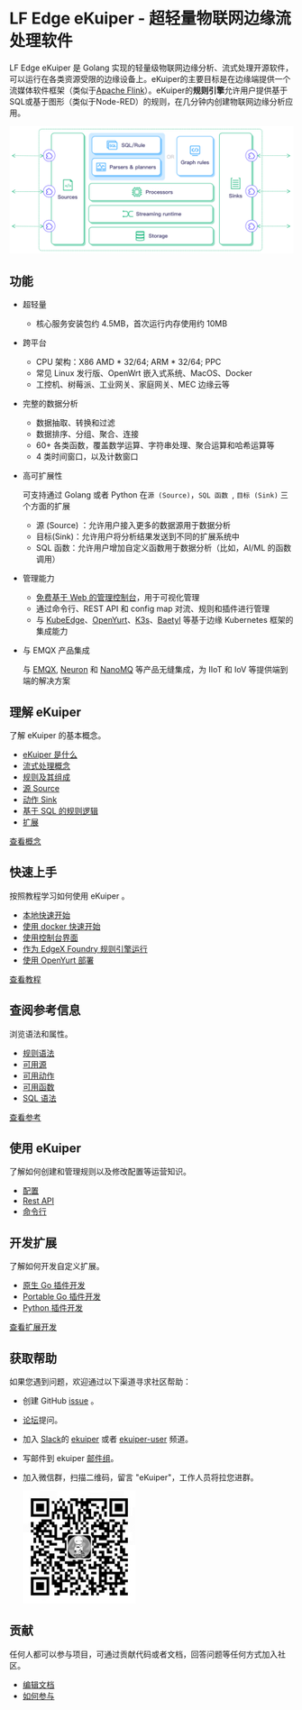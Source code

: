 # LF Edge eKuiper - 超轻量物联网边缘流处理软件

LF Edge eKuiper 是 Golang 实现的轻量级物联网边缘分析、流式处理开源软件，可以运行在各类资源受限的边缘设备上。eKuiper的主要目标是在边缘端提供一个流媒体软件框架（类似于[Apache Flink](https://flink.apache.org)）。eKuiper的**规则引擎**允许用户提供基于SQL或基于图形（类似于Node-RED）的规则，在几分钟内创建物联网边缘分析应用。

![arch](./resources/arch.png)

## 功能

- 超轻量

  - 核心服务安装包约 4.5MB，首次运行内存使用约 10MB

- 跨平台

  - CPU 架构：X86 AMD * 32/64; ARM * 32/64; PPC
  - 常见 Linux 发行版、OpenWrt 嵌入式系统、MacOS、Docker
  - 工控机、树莓派、工业网关、家庭网关、MEC 边缘云等

- 完整的数据分析

  - 数据抽取、转换和过滤
  - 数据排序、分组、聚合、连接
  - 60+ 各类函数，覆盖数学运算、字符串处理、聚合运算和哈希运算等
  - 4 类时间窗口，以及计数窗口

- 高可扩展性

  可支持通过 Golang 或者 Python 在``源 (Source)``，``SQL 函数 ``, ``目标 (Sink)`` 三个方面的扩展

  - 源 (Source) ：允许用户接入更多的数据源用于数据分析
  - 目标(Sink)：允许用户将分析结果发送到不同的扩展系统中
  - SQL 函数：允许用户增加自定义函数用于数据分析（比如，AI/ML 的函数调用）

- 管理能力
  - [免费基于 Web 的管理控制台](https://hub.docker.com/r/emqx/ekuiper-manager)，用于可视化管理
  - 通过命令行、REST API 和 config map 对流、规则和插件进行管理
  - 与 [KubeEdge](https://github.com/kubeedge/kubeedge)、[OpenYurt](https://openyurt.io/)、[K3s](https://github.com/rancher/k3s)、[Baetyl](https://github.com/baetyl/baetyl) 等基于边缘 Kubernetes 框架的集成能力

- 与 EMQX 产品集成

  与 [EMQX](https://www.emqx.io/), [Neuron](https://neugates.io/) 和 [NanoMQ](https://nanomq.io/) 等产品无缝集成，为 IIoT 和 IoV 等提供端到端的解决方案

## 理解 eKuiper

了解 eKuiper 的基本概念。

- [eKuiper 是什么](./concepts/ekuiper.md)
- [流式处理概念](./concepts/streaming/overview.md)
- [规则及其组成](./concepts/rules.md)
- [源 Source](./concepts/sources/overview.md)
- [动作 Sink](./concepts/sinks.md)
- [基于 SQL 的规则逻辑](./concepts/sql.md)
- [扩展](./concepts/extensions.md)

[查看概念](./concepts/ekuiper.md)

## 快速上手

按照教程学习如何使用 eKuiper 。

- [本地快速开始](./getting_started/getting_started.md)
- [使用 docker 快速开始](./getting_started/quick_start_docker.md)
- [使用控制台界面](./operation/manager-ui/overview.md)
- [作为 EdgeX Foundry 规则引擎运行](./edgex/edgex_rule_engine_tutorial.md)
- [使用 OpenYurt 部署](./integrations/deploy/openyurt_tutorial.md)

[查看教程](./guide/ai/tensorflow_lite_tutorial.md)

## 查阅参考信息

浏览语法和属性。

- [规则语法](./guide/rules/overview.md)
- [可用源](./guide/sources/overview.md)
- [可用动作](./guide/sinks/overview.md)
- [可用函数](./sqls/functions/overview.md)
- [SQL 语法](./sqls/overview.md)

[查看参考](./sqls/overview.md)

## 使用 eKuiper

了解如何创建和管理规则以及修改配置等运营知识。

- [配置](./configuration/configuration.md)
- [Rest API](./api/restapi/overview.md)
- [命令行](./api/cli/overview.md)

## 开发扩展

了解如何开发自定义扩展。

- [原生 Go 插件开发](./extension/native/develop/overview.md)
- [Portable Go 插件开发](./extension/portable/go_sdk.md)
- [Python 插件开发](./extension/portable/python_sdk.md)

[查看扩展开发](./extension/overview.md)

## 获取帮助

如果您遇到问题，欢迎通过以下渠道寻求社区帮助：

- 创建 GitHub [issue](https://github.com/lf-edge/ekuiper/issues) 。
- [论坛](https://askemq.com/c/ekuiper)提问。
- 加入 [Slack](https://slack.lfedge.org/)的 [ekuiper](https://lfedge.slack.com/archives/C024F4P7KCK) 或者 [ekuiper-user](https://lfedge.slack.com/archives/C024F4SMEMR) 频道。
- 写邮件到 ekuiper [邮件组](mailto:ekuiper+help@lists.lfedge.org)。
- 加入微信群，扫描二维码，留言 "eKuiper"，工作人员将拉您进群。
  
  <img src="./wechat.png" alt="drawing" width="200"/>

## 贡献

任何人都可以参与项目，可通过贡献代码或者文档，回答问题等任何方式加入社区。

- [编辑文档](https://github.com/lf-edge/ekuiper/tree/master/docs)
- [如何参与](./CONTRIBUTING.md)